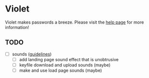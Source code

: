 # Violet

Violet makes passwords a breeze.  Please visit the [help page](https://dupontinquiries.github.io/violet/help.html) for more information!

## TODO

- [ ] sounds ([guidelines](https://stackoverflow.com/questions/6529645/how-to-add-background-music-to-a-web-page))
  - [ ] add landing page sound effect that is unobtrusive
  - [ ] keyfile download and upload sounds (maybe)
  - [ ] make and use load page sounds (maybe)
